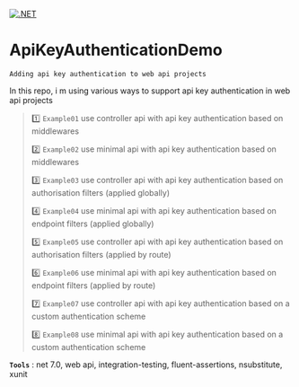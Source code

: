 [![.NET](https://github.com/aimenux/ApiKeyAuthenticationDemo/actions/workflows/ci.yml/badge.svg?branch=main)](https://github.com/aimenux/ApiKeyAuthenticationDemo/actions/workflows/ci.yml)

# ApiKeyAuthenticationDemo
```
Adding api key authentication to web api projects
```

In this repo, i m using various ways to support api key authentication in web api projects
>
> :one: `Example01` use controller api with api key authentication based on middlewares
>
> :two: `Example02` use minimal api with api key authentication based on middlewares
>
> :three: `Example03` use controller api with api key authentication based on authorisation filters (applied globally)
>
> :four: `Example04` use minimal api with api key authentication based on endpoint filters (applied globally)
>
> :five: `Example05` use controller api with api key authentication based on authorisation filters (applied by route)
>
> :six: `Example06` use minimal api with api key authentication based on endpoint filters (applied by route)
>
> :seven: `Example07` use controller api with api key authentication based on a custom authentication scheme
>
> :eight: `Example08` use minimal api with api key authentication based on a custom authentication scheme
> 
**`Tools`** : net 7.0, web api, integration-testing, fluent-assertions, nsubstitute, xunit
